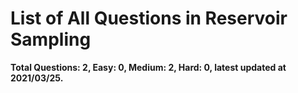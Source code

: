 # List of All Questions in Reservoir Sampling

**Total Questions: 2, Easy: 0, Medium: 2, Hard: 0, latest updated at 2021/03/25.**


